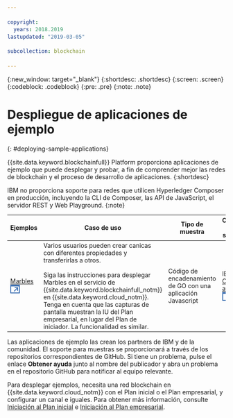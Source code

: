 ```yaml
---

copyright:
  years: 2018.2019
lastupdated: "2019-03-05"

subcollection: blockchain

---
```


{:new_window: target="_blank"}
{:shortdesc: .shortdesc}
{:screen: .screen}
{:codeblock: .codeblock}
{:pre: .pre}
{:note: .note}

# Despliegue de aplicaciones de ejemplo
{: #deploying-sample-applications}

{{site.data.keyword.blockchainfull}} Platform proporciona aplicaciones de ejemplo que puede desplegar y probar, a fin de comprender mejor las redes de blockchain y el proceso de desarrollo de aplicaciones.
{:shortdesc}

IBM no proporciona soporte para redes que utilicen Hyperledger Composer en producción, incluyendo la CLI de Composer, las API de JavaScript, el servidor REST y Web Playground.
{:note}

|  Ejemplos     | Caso de uso       | Tipo de muestra  | Creador y soporte  |
| --------------|---------------------|----|-------|
| [Marbles ![Icono de enlace externo](../images/external_link.svg "Icono de enlace externo")](https://github.com/IBM-Blockchain/marbles "Marbles")| Varios usuarios pueden crear canicas con diferentes propiedades y transferirlas a otros. <br> <br> Siga las instrucciones para desplegar Marbles en el servicio de {{site.data.keyword.blockchainfull_notm}} en {{site.data.keyword.cloud_notm}}. Tenga en cuenta que las capturas de pantalla muestran la IU del Plan empresarial, en lugar del Plan de iniciador. La funcionalidad es similar. | Código de encadenamiento de GO con una aplicación Javascript| IBM<br> [Obtener ayuda ![Icono de enlace externo](../images/external_link.svg "Icono de enlace externo")](https://github.com/IBM-Blockchain/marbles/issues "Obtener ayuda") |


Las aplicaciones de ejemplo las crean los partners de IBM y de la comunidad. El soporte para muestras se proporcionará a través de los repositorios correspondientes de GitHub. Si tiene un problema, pulse el enlace **Obtener ayuda** junto al nombre del publicador y abra un problema en el repositorio GitHub para notificar al equipo relevante.

Para desplegar ejemplos, necesita una red blockchain en {{site.data.keyword.cloud_notm}} con el Plan inicial o el Plan empresarial, y configurar un canal e iguales. Para obtener más información, consulte [Iniciación al Plan inicial](/docs/services/blockchain/get_start_starter_plan.html#getting-started-with-starter-plan) e [Iniciación al Plan empresarial](/docs/services/blockchain/get_start.html#getting-started-with-enterprise-plan).
